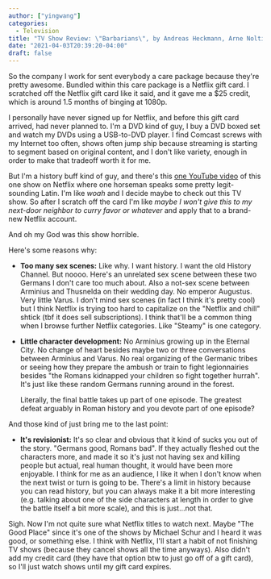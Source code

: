 ```yaml
---
author: ["yingwang"]
categories:
  - Television
title: "TV Show Review: \"Barbarians\", by Andreas Heckmann, Arne Nolting, and Jan Martin Scharf"
date: "2021-04-03T20:39:20-04:00"
draft: false
---
```


So the company I work for sent everybody a care package because they're pretty
awesome. Bundled within this care package is a Netflix gift card. I scratched
off the Netflix gift card like it said, and it gave me a $25 credit, which is
around 1.5 months of binging at 1080p.

I personally have never signed up for Netflix, and before this gift card
arrived, had never planned to. I'm a DVD kind of guy, I buy a DVD boxed set and
watch my DVDs using a USB-to-DVD player. I find Comcast screws with my Internet
too often, shows often jump ship because streaming is starting to segment based
on original content, and I don't like variety, enough in order to make that
tradeoff worth it for me.

But I'm a history buff kind of guy, and there's this [one YouTube
video](https://www.youtube.com/watch?v=ojC-zTXSAsY) of this one show on Netflix
where one horseman speaks some pretty legit-sounding Latin. I'm like *woah* and
I decide maybe to check out this TV show. So after I scratch off the card I'm
like *maybe I won't give this to my next-door neighbor to curry favor or
whatever* and apply that to a brand-new Netflix account.

And oh my God was this show horrible.

Here's some reasons why:

-   **Too many sex scenes:** Like why. I want history. I want the old History
    Channel. But noooo. Here's an unrelated sex scene between these two Germans
    I don't care too much about. Also a not-sex scene between Arminius and
    Thusnelda on their wedding day. No emperor Augustus. Very little Varus. I
    don't mind sex scenes (in fact I think it's pretty cool) but I think Netflix
    is trying too hard to capitalize on the "Netflix and chill" shtick (tbf it
    does sell subscriptions). I think that'll be a common thing when I browse
    further Netflix categories. Like "Steamy" is one category.

-   **Little character development:** No Arminius growing up in the Eternal
    City. No change of heart besides maybe two or three conversations between
    Arminius and Varus. No real organizing of the Germanic tribes or seeing how
    they prepare the ambush or train to fight legionnairies besides "the Romans
    kidnapped your children so fight together hurrah". It's just like these
    random Germans running around in the forest.

    Literally, the final battle takes up part of one episode. The greatest
    defeat arguably in Roman history and you devote part of one episode?

And those kind of just bring me to the last point:

-   **It's revisionist:** It's so clear and obvious that it kind of sucks you
    out of the story. "Germans good, Romans bad". If they actually fleshed out
    the characters more, and made it so it's just not having sex and killing
    people but actual, real human thought, it would have been more enjoyable. I
    think for me as an audience, I like it when I don't know when the next twist
    or turn is going to be. There's a limit in history because you can read
    history, but you can always make it a bit more interesting (e.g. talking
    about one of the side characters at length in order to give the battle
    itself a bit more scale), and this is just...not that.

Sigh. Now I'm not quite sure what Netflix titles to watch next. Maybe "The Good
Place" since it's one of the shows by Michael Schur and I heard it was good, or
something else. I think with Netflix, I'll start a habit of not finishing TV
shows (because they cancel shows all the time anyways). Also didn't add my
credit card (they have that option btw to just go off of a gift card), so I'll
just watch shows until my gift card expires.
